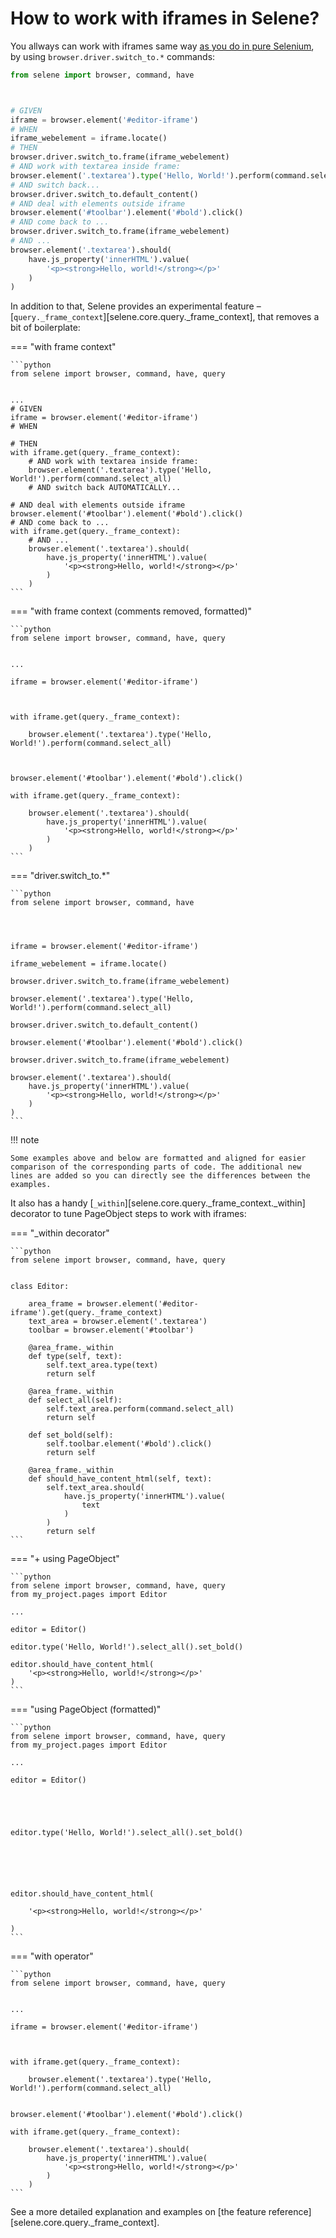 # How to work with iframes in Selene?

You allways can work with iframes same way [as you do in pure Selenium](https://www.selenium.dev/documentation/webdriver/interactions/frames), by using `browser.driver.switch_to.*` commands:

```python
from selene import browser, command, have



# GIVEN
iframe = browser.element('#editor-iframe')
# WHEN
iframe_webelement = iframe.locate()
# THEN
browser.driver.switch_to.frame(iframe_webelement)
# AND work with textarea inside frame:
browser.element('.textarea').type('Hello, World!').perform(command.select_all)
# AND switch back...
browser.driver.switch_to.default_content()
# AND deal with elements outside iframe
browser.element('#toolbar').element('#bold').click()
# AND come back to ...
browser.driver.switch_to.frame(iframe_webelement)
# AND ...
browser.element('.textarea').should(
    have.js_property('innerHTML').value(
        '<p><strong>Hello, world!</strong></p>'
    )
)
```

In addition to that, Selene provides an experimental feature – [`query._frame_context`][selene.core.query._frame_context], that removes a bit of boilerplate:

=== "with frame context"

    ```python
    from selene import browser, command, have, query


    ...
    # GIVEN
    iframe = browser.element('#editor-iframe')
    # WHEN

    # THEN
    with iframe.get(query._frame_context):
        # AND work with textarea inside frame:
        browser.element('.textarea').type('Hello, World!').perform(command.select_all)
        # AND switch back AUTOMATICALLY...

    # AND deal with elements outside iframe
    browser.element('#toolbar').element('#bold').click()
    # AND come back to ...
    with iframe.get(query._frame_context):
        # AND ...
        browser.element('.textarea').should(
            have.js_property('innerHTML').value(
                '<p><strong>Hello, world!</strong></p>'
            )
        )
    ```

=== "with frame context (comments removed, formatted)"

    ```python
    from selene import browser, command, have, query


    ...

    iframe = browser.element('#editor-iframe')



    with iframe.get(query._frame_context):

        browser.element('.textarea').type('Hello, World!').perform(command.select_all)



    browser.element('#toolbar').element('#bold').click()

    with iframe.get(query._frame_context):

        browser.element('.textarea').should(
            have.js_property('innerHTML').value(
                '<p><strong>Hello, world!</strong></p>'
            )
        )
    ```

=== "driver.switch_to.*"

    ```python
    from selene import browser, command, have




    iframe = browser.element('#editor-iframe')

    iframe_webelement = iframe.locate()

    browser.driver.switch_to.frame(iframe_webelement)

    browser.element('.textarea').type('Hello, World!').perform(command.select_all)

    browser.driver.switch_to.default_content()

    browser.element('#toolbar').element('#bold').click()

    browser.driver.switch_to.frame(iframe_webelement)

    browser.element('.textarea').should(
        have.js_property('innerHTML').value(
            '<p><strong>Hello, world!</strong></p>'
        )
    )
    ```

!!! note

    Some examples above and below are formatted and aligned for easier comparison of the corresponding parts of code. The additional new lines are added so you can directly see the differences between the examples.

It also has a handy [`_within`][selene.core.query._frame_context._within] decorator to tune PageObject steps to work with iframes:

=== "_within decorator"

    ```python
    from selene import browser, command, have, query


    class Editor:

        area_frame = browser.element('#editor-iframe').get(query._frame_context)
        text_area = browser.element('.textarea')
        toolbar = browser.element('#toolbar')

        @area_frame._within
        def type(self, text):
            self.text_area.type(text)
            return self

        @area_frame._within
        def select_all(self):
            self.text_area.perform(command.select_all)
            return self

        def set_bold(self):
            self.toolbar.element('#bold').click()
            return self

        @area_frame._within
        def should_have_content_html(self, text):
            self.text_area.should(
                have.js_property('innerHTML').value(
                    text
                )
            )
            return self
    ```

=== "+ using PageObject"

    ```python
    from selene import browser, command, have, query
    from my_project.pages import Editor

    ...

    editor = Editor()

    editor.type('Hello, World!').select_all().set_bold()

    editor.should_have_content_html(
        '<p><strong>Hello, world!</strong></p>'
    )
    ```

=== "using PageObject (formatted)"

    ```python
    from selene import browser, command, have, query
    from my_project.pages import Editor

    ...

    editor = Editor()





    editor.type('Hello, World!').select_all().set_bold()






    editor.should_have_content_html(

        '<p><strong>Hello, world!</strong></p>'

    )
    ```

=== "with operator"

    ```python
    from selene import browser, command, have, query


    ...

    iframe = browser.element('#editor-iframe')



    with iframe.get(query._frame_context):

        browser.element('.textarea').type('Hello, World!').perform(command.select_all)


    browser.element('#toolbar').element('#bold').click()

    with iframe.get(query._frame_context):

        browser.element('.textarea').should(
            have.js_property('innerHTML').value(
                '<p><strong>Hello, world!</strong></p>'
            )
        )
    ```

See a more detailed explanation and examples on [the feature reference][selene.core.query._frame_context].
